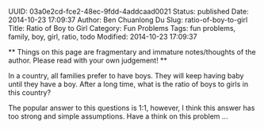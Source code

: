 UUID: 03a0e2cd-fce2-48ec-9fdd-4addcaad0021
Status: published
Date: 2014-10-23 17:09:37
Author: Ben Chuanlong Du
Slug: ratio-of-boy-to-girl
Title: Ratio of Boy to Girl
Category: Fun Problems
Tags: fun problems, family, boy, girl, ratio, todo
Modified: 2014-10-23 17:09:37

**
Things on this page are
fragmentary and immature notes/thoughts of the author.
Please read with your own judgement!
**

In a country, all families prefer to have boys. 
They will keep having baby until they have a boy. 
After a long time, what is the ratio of boys to girls in this country?

The popular answer to this questions is 1:1,
however, I think this answer has too strong and simple assumptions. 
Have a think on this problem ...

